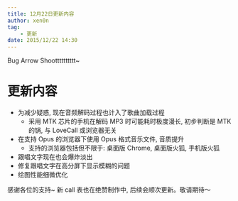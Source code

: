 ```yaml
---
title: 12月22日更新内容
author: xen0n
tag:
    - 更新
date: 2015/12/22 14:30
---
```

Bug Arrow Shootttttttttt~

# 更新内容

* 为减少疑惑, 现在音频解码过程也计入了歌曲加载过程
    - 采用 MTK 芯片的手机在解码 MP3 时可能耗时极度漫长, 初步判断是 MTK 的锅, 与 LoveCall 或浏览器无关
* 在支持 Opus 的浏览器下使用 Opus 格式音乐文件, 音质提升
    - 支持的浏览器包括但不限于: 桌面版 Chrome, 桌面版火狐, 手机版火狐
* 跟唱文字现在也会爆炸淡出
* 修复跟唱文字在高分屏下显示模糊的问题
* 绘图性能细微优化

感谢各位的支持~ 新 call 表也在绝赞制作中, 后续会顺次更新。敬请期待～
